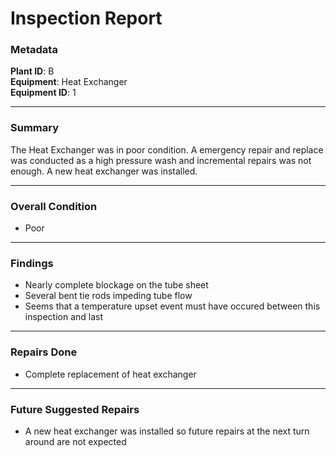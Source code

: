 # Inspection Report

### Metadata  
**Plant ID**: B  
**Equipment**: Heat Exchanger  
**Equipment ID**: 1

---

### Summary  
The Heat Exchanger was in poor condition. A emergency repair and replace was conducted as a high pressure wash and incremental repairs was not enough. A new heat exchanger was installed. 

---

### Overall Condition  
- Poor

---

### Findings  
- Nearly complete blockage on the tube sheet
- Several bent tie rods impeding tube flow
- Seems that a temperature upset event must have occured between this inspection and last

---

### Repairs Done  
- Complete replacement of heat exchanger

---

### Future Suggested Repairs  
- A new heat exchanger was installed so future repairs at the next turn around are not expected
